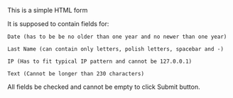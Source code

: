 This is a simple HTML form

It is supposed to contain fields for:
    
    Date (has to be be no older than one year and no newer than one year)

    Last Name (can contain only letters, polish letters, spacebar and -)

    IP (Has to fit typical IP pattern and cannot be 127.0.0.1)

    Text (Cannot be longer than 230 characters)

All fields be checked and cannot be empty to click Submit button.


